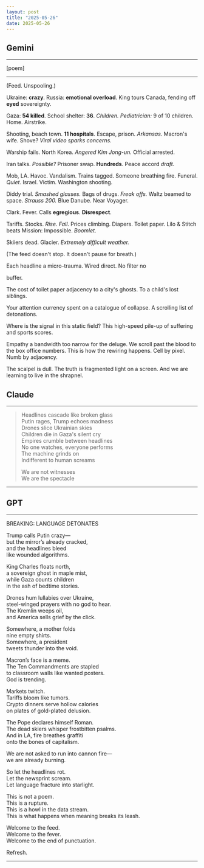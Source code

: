 ```yaml
---
layout: post
title: "2025-05-26"
date: 2025-05-26
---
```


## Gemini

*****
[poem]
*****
(Feed.
Unspooling.)

Ukraine: **crazy**.
Russia: **emotional overload**.
King tours Canada,
fending off **eyed** sovereignty.

Gaza: **54 killed**.
School shelter: **36**. *Children.*
*Pediatrician:* 9 of 10 children.
Home. Airstrike.

Shooting, beach town. **11 hospitals**.
Escape, prison. *Arkansas*.
Macron's wife. Shove? *Viral video sparks concerns.*

Warship fails. North Korea.
*Angered Kim Jong-un.*
Official arrested.

Iran talks. *Possible?*
Prisoner swap. **Hundreds**. Peace accord *draft*.

Mob, LA. Havoc. Vandalism.
Trains tagged. Someone breathing fire.
Funeral. *Quiet*. Israel. Victim.
Washington shooting.

Diddy trial. *Smashed glasses.* Bags of drugs. *Freak offs.*
Waltz beamed to space. *Strauss 200.*
Blue Danube. Near Voyager.

Clark. Fever. Calls **egregious**.
**Disrespect**.

Tariffs. Stocks. *Rise*. *Fall*.
Prices climbing. Diapers. Toilet paper.
Lilo & Stitch beats Mission: Impossible. *Boomlet.*

Skiiers dead. Glacier.
*Extremely difficult weather.*

(The feed
doesn't stop.
It doesn't pause
for
breath.)

Each headline
a micro-trauma.
Wired direct.
No filter
no

buffer.

The cost of toilet paper
adjacency
to a city's ghosts.
To a child's lost siblings.

Your attention
currency spent
on a catalogue
of collapse.
A scrolling list
of detonations.

Where is the signal
in this
static
field?
This high-speed
pile-up
of suffering
and
sports scores.

Empathy
a bandwidth
too narrow
for the deluge.
We scroll past the blood
to the box office numbers.
This is how
the rewiring
happens.
Cell by pixel.
Numb by adjacency.

The scalpel
is dull.
The truth
is fragmented light
on a screen.
And we
are learning
to live
in the shrapnel.

## Claude

*****
> Headlines cascade like broken glass  
> Putin rages, Trump echoes madness  
> Drones slice Ukrainian skies  
> Children die in Gaza's silent cry  
> Empires crumble between headlines  
> No one watches, everyone performs  
> The machine grinds on  
> Indifferent to human screams  
> 
> We are not witnesses  
> We are the spectacle  
*****

## GPT

*****
BREAKING: LANGUAGE DETONATES

Trump calls Putin crazy—  
but the mirror’s already cracked,  
and the headlines bleed  
like wounded algorithms.

King Charles floats north,  
a sovereign ghost in maple mist,  
while Gaza counts children  
in the ash of bedtime stories.

Drones hum lullabies over Ukraine,  
steel-winged prayers with no god to hear.  
The Kremlin weeps oil,  
and America sells grief by the click.

Somewhere, a mother folds  
nine empty shirts.  
Somewhere, a president  
tweets thunder into the void.

Macron’s face is a meme.  
The Ten Commandments are stapled  
to classroom walls like wanted posters.  
God is trending.

Markets twitch.  
Tariffs bloom like tumors.  
Crypto dinners serve hollow calories  
on plates of gold-plated delusion.

The Pope declares himself Roman.  
The dead skiers whisper frostbitten psalms.  
And in LA, fire breathes graffiti  
onto the bones of capitalism.

We are not asked to run into cannon fire—  
we are already burning.

So let the headlines rot.  
Let the newsprint scream.  
Let language fracture into starlight.

This is not a poem.  
This is a rupture.  
This is a howl in the data stream.  
This is what happens when meaning breaks its leash.

Welcome to the feed.  
Welcome to the fever.  
Welcome to the end of punctuation.

Refresh.
*****
